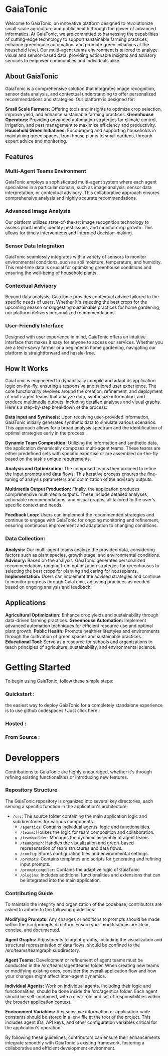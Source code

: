 # GaiaTonic
Welcome to GaiaTonic, an innovative platform designed to revolutionize small-scale agriculture and public health through the power of advanced informatics. At GaiaTonic, we are committed to harnessing the capabilities of cutting-edge technology to support sustainable farming practices, enhance greenhouse automation, and promote green initiatives at the household level. Our multi-agent teams environment is tailored to analyze visual and sensor-based data, providing actionable insights and advisory services to empower communities and individuals alike.

## About GaiaTonic
GaiaTonic is a comprehensive solution that integrates image recognition, sensor data analysis, and contextual understanding to offer personalized recommendations and strategies. Our platform is designed for:

**Small Scale Farmers:** Offering tools and insights to optimize crop selection, improve yield, and enhance sustainable farming practices.
**Greenhouse Operators:** Providing advanced automation strategies for climate control, irrigation, and pest management to maximize efficiency and productivity.
**Household Green Initiatives:** Encouraging and supporting households in maintaining green spaces, from house plants to small gardens, through expert advice and monitoring.

## Features
### Multi-Agent Teams Environment
GaiaTonic employs a sophisticated multi-agent system where each agent specializes in a particular domain, such as image analysis, sensor data interpretation, or contextual advisory. This collaborative approach ensures comprehensive analysis and highly accurate recommendations.

### Advanced Image Analysis
Our platform utilizes state-of-the-art image recognition technology to assess plant health, identify pest issues, and monitor crop growth. This allows for timely interventions and informed decision-making.

### Sensor Data Integration
GaiaTonic seamlessly integrates with a variety of sensors to monitor environmental conditions, such as soil moisture, temperature, and humidity. This real-time data is crucial for optimizing greenhouse conditions and ensuring the well-being of household plants.

### Contextual Advisory
Beyond data analysis, GaiaTonic provides contextual advice tailored to the specific needs of users. Whether it's selecting the best crops for the upcoming season or suggesting sustainable practices for home gardening, our platform delivers personalized recommendations.

### User-Friendly Interface
Designed with user experience in mind, GaiaTonic offers an intuitive interface that makes it easy for anyone to access our services. Whether you are a tech-savvy farmer or a beginner in home gardening, navigating our platform is straightforward and hassle-free.

## How It Works
GaiaTonic is engineered to dynamically compile and adapt its application logic on-the-fly, ensuring a responsive and tailored user experience. The core functionality revolves around the creation, refinement, and deployment of multi-agent teams that analyze data, synthesize information, and produce multimedia outputs, including detailed analyses and visual graphs. Here's a step-by-step breakdown of the process:

**Data Input and Synthesis:** Upon receiving user-provided information, GaiaTonic initially generates synthetic data to simulate various scenarios. This approach allows for a broad analysis spectrum and the identification of optimal strategies early in the process.

**Dynamic Team Composition:** Utilizing the information and synthetic data, the application dynamically composes multi-agent teams. These teams are either predefined sets with specific expertise or are assembled on-the-fly based on the task's unique requirements.

**Analysis and Optimization:** The composed teams then proceed to refine the input prompts and data flows. This iterative process ensures the fine-tuning of analysis parameters and optimization of the advisory outputs.

**Multimedia Output Production:** Finally, the application produces comprehensive multimedia outputs. These include detailed analyses, actionable recommendations, and visual graphs, all tailored to the user's specific context and needs.

**Feedback Loop:** Users can implement the recommended strategies and continue to engage with GaiaTonic for ongoing monitoring and refinement, ensuring continuous improvement and adaptation to changing conditions.

### Data Collection: 
**Analysis:** Our multi-agent teams analyze the provided data, considering factors such as plant species, growth stage, and environmental conditions.
**Advisory:** Based on the analysis, GaiaTonic generates personalized recommendations ranging from optimization strategies for greenhouses to selecting the best crops for planting and caring for houseplants.
**Implementation:** Users can implement the advised strategies and continue to monitor progress through GaiaTonic, adjusting practices as needed based on ongoing analysis and feedback.

## Applications
**Agricultural Optimization:** Enhance crop yields and sustainability through data-driven farming practices.
**Greenhouse Automation:** Implement advanced automation techniques for efficient resource use and optimal plant growth.
**Public Health:** Promote healthier lifestyles and environments through the cultivation of green spaces and sustainable practices.
**Educational Tool:** Serve as a resource for schools and organizations to teach principles of agriculture, sustainability, and environmental science.

# Getting Started
To begin using GaiaTonic, follow these simple steps:

### Quickstart :

the easiest way to deploy GaiaTonic for a completely standalone experience is to use github codespaces ! Just click here :

### Hosted :

### From Source :

# Developpers

Contributions to GaiaTonic are highly encouraged, whether it's through refining existing functionalities or introducing new features. 

### Repository Structure
The GaiaTonic repository is organized into several key directories, each serving a specific function in the application's architecture:

- `/src`: The source folder containing the main application logic and subdirectories for various components.
    - `/agentics`: Contains individual agents' logic and functionalities.
    - `/teams`: Houses the logic for team composition and collaboration.
    - `/teambuilder`: Manages the dynamic assembly of agent teams.
    - `/teamgraph`: Handles the visualization and graph-based representation of team structures and data flows.
    - `/config`: Stores configuration files and environmental settings.
    - `/prompts`: Contains templates and scripts for generating and refining input prompts.
    - `/promptcompiler`: Contains the adaptive logic of GaiaTonic
    - `/plugins`: Includes additional functionalities and extensions that can be integrated into the main application.

### Contributing Guide

To maintain the integrity and organization of the codebase, contributors are asked to adhere to the following guidelines:

**Modifying Prompts:** Any changes or additions to prompts should be made within the /src/prompts directory. Ensure your modifications are clear, concise, and documented.

**Agent Graphs:** Adjustments to agent graphs, including the visualization and structural representation of data flows, should be confined to the /src/teams/teamgraph subdirectory.

**Agent Teams:** Development or refinement of agent teams must be conducted in the /src/teams/agentteams folder. When creating new teams or modifying existing ones, consider the overall application flow and how your changes might affect inter-agent dynamics.

**Individual Agents:** Work on individual agents, including their logic and functionalities, should be done inside the /src/agentics folder. Each agent should be self-contained, with a clear role and set of responsibilities within the broader application context.

**Environment Variables:** Any sensitive information or application-wide constants should be stored in a .env file at the root of the project. This includes agent IDs, API keys, and other configuration variables critical for the application's operation.

By following these guidelines, contributors can ensure their enhancements integrate smoothly with GaiaTonic's existing framework, fostering a collaborative and efficient development environment.